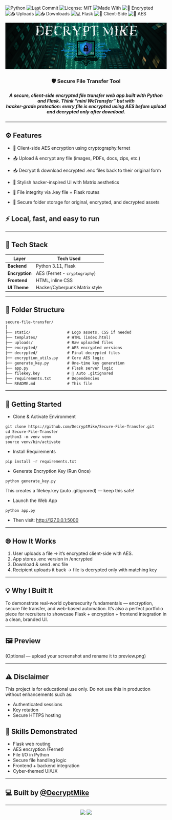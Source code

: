![Python](https://img.shields.io/badge/Python-3.11-blue?style=flat-square&logo=python)
![Last Commit](https://img.shields.io/badge/last%20commit-recent-success?style=flat-square)
![License: MIT](https://img.shields.io/badge/license-MIT-yellowgreen?style=flat-square)
![Made With](https://img.shields.io/badge/Made%20with-Flask-blue?style=flat-square&logo=flask)
![🔐 Encrypted](https://img.shields.io/badge/%F0%9F%94%90-AES_Encrypted-444444?style=flat-square)
![📤 Uploads](https://img.shields.io/badge/Supports-Uploads-007bff?style=flat-square)
![📥 Downloads](https://img.shields.io/badge/Supports-Downloads-007bff?style=flat-square)
![💻 Flask](https://img.shields.io/badge/Backend-Flask-000000?style=flat-square&logo=flask)
![🧠 Client-Side](https://img.shields.io/badge/Client-Side_Encryption-purple?style=flat-square)
![🧬 AES](https://img.shields.io/badge/Algorithm-AES_256-orange?style=flat-square)


<p align="center">
  <img src="DecryptMikeLogo.png" alt="DecryptMike Logo" style="max-width: 100%; height: auto;"/>
</p>

<h3 align="center">
  🛡️ Secure File Transfer Tool
</h3>

<h5 align="center">
   A secure, client-side encrypted file transfer web app built with Python and Flask.
Think “mini WeTransfer” but with<br>hacker-grade protection: every file is encrypted using AES before upload and decrypted only after download.
</h5>

---

## ⚙ Features

- 🔐 Client-side AES encryption using cryptography.fernet

- 📤 Upload & encrypt any file (images, PDFs, docs, zips, etc.)

- 📥 Decrypt & download encrypted .enc files back to their original form

- 🧠 Stylish hacker-inspired UI with Matrix aesthetics

- 💾 File integrity via .key file + Flask routes

- 🔐 Secure folder storage for original, encrypted, and decrypted assets

## ⚡️ Local, fast, and easy to run

---

## 🧪 Tech Stack

| Layer       | Tech Used                          |
|-------------|------------------------------------|
| **Backend** | Python 3.11, Flask                 |
| **Encryption** | AES (Fernet - `cryptography`)  |
| **Frontend** | HTML, inline CSS                  |
| **UI Theme** | Hacker/Cyberpunk Matrix style     |

--- 

## 📁 Folder Structure
```
secure-file-transfer/
│
├── static/                # Logo assets, CSS if needed
├── templates/             # HTML (index.html)
├── uploads/               # Raw uploaded files
├── encrypted/             # AES encrypted versions
├── decrypted/             # Final decrypted files
├── encryption_utils.py    # Core AES logic
├── generate_key.py        # One-time key generation
├── app.py                 # Flask server logic
├── filekey.key            # 🔐 Auto .gitignored
├── requirements.txt       # Dependencies
└── README.md              # This file
```
--- 

## 🚀 Getting Started

 - Clone & Activate Environment
```
git clone https://github.com/DecryptMike/Secure-File-Transfer.git
cd Secure-File-Transfer
python3 -m venv venv
source venv/bin/activate
```
-  Install Requirements
```
pip install -r requirements.txt
```
-  Generate Encryption Key (Run Once)
```
python generate_key.py
```
This creates a filekey.key (auto .gitignored) — keep this safe!

- Launch the Web App
```
python app.py
```
- Then visit: http://127.0.0.1:5000
  
---

## 🌐 How It Works

1. User uploads a file → it’s encrypted client-side with AES.
2. App stores .enc version in /encrypted
3. Download & send .enc file
4. Recipient uploads it back → file is decrypted only with matching key

---

## 💡 Why I Built It

To demonstrate real-world cybersecurity fundamentals — encryption, secure file transfer, and web-based automation.
It’s also a perfect portfolio piece for recruiters to showcase Flask + encryption + frontend integration in a clean, branded UI.

---

## 🖼️ Preview

(Optional — upload your screenshot and rename it to preview.png)

---

## ⚠️ Disclaimer

This project is for educational use only.
Do not use this in production without enhancements such as:

- Authenticated sessions
- Key rotation
- Secure HTTPS hosting

## 🧠 Skills Demonstrated

- Flask web routing
- AES encryption (Fernet)
- File I/O in Python
- Secure file handling logic
- Frontend + backend integration
- Cyber-themed UI/UX

---

## 💻 Built by [@DecryptMike](https://github.com/DecryptMike)

---

<p align="center">
  <img src="https://img.shields.io/badge/Built%20for-Cybersecurity-blue?style=for-the-badge&logo=python"/>
  <img src="https://img.shields.io/badge/Made%20By-DecryptMike-limegreen?style=for-the-badge&logo=github"/>
</p>
